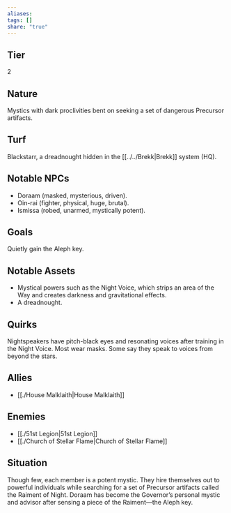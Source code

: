 ```yaml
---
aliases: 
tags: []
share: "true"
---
```

## Tier
2

## Nature
Mystics with dark proclivities bent on seeking a set of dangerous Precursor artifacts.

## Turf
Blackstarr, a dreadnought hidden in the [[../../Brekk|Brekk]] system (HQ).

## Notable NPCs
- Doraam (masked, mysterious, driven).
- Oin-rai (fighter, physical, huge, brutal).
- Ismissa (robed, unarmed, mystically potent).

## Goals
Quietly gain the Aleph key.

## Notable Assets
- Mystical powers such as the Night Voice, which strips an area of the Way and creates darkness and gravitational effects.
- A dreadnought.

## Quirks
Nightspeakers have pitch-black eyes and resonating voices after training in the Night Voice. Most wear masks. Some say they speak to voices from beyond the stars.

## Allies
- [[./House Malklaith|House Malklaith]]

## Enemies
- [[./51st Legion|51st Legion]]
- [[./Church of Stellar Flame|Church of Stellar Flame]]

## Situation
Though few, each member is a potent mystic. They hire themselves out to powerful individuals while searching for a set of Precursor artifacts called the Raiment of Night. Doraam has become the Governor’s personal mystic and advisor after sensing a piece of the Raiment—the Aleph key.

